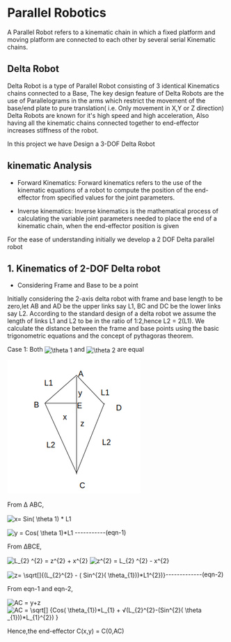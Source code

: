 # Parallel Robotics

A Parallel Robot refers to a kinematic chain in which a fixed platform and moving platform are connected to each other by several serial Kinematic chains.


## Delta Robot

Delta Robot is a type of Parallel Robot consisting of 3 identical Kinematics chains connected to a Base, The key design feature of Delta Robots are the use of Parallelograms in the arms
which restrict the movement of the base/end plate to pure translation( i.e. Only movement in X,Y or Z direction) 
Delta Robots are known for it's high speed and high acceleration, Also having all the kinematic chains connected together to end-effector increases stiffness of the robot.

In this project we have Design a 3-DOF Delta Robot

## kinematic Analysis

+  Forward Kinematics: 
Forward kinematics refers to the use of the kinematic equations of a robot to compute the position of the end-effector from specified values for the joint parameters.

+  Inverse kinematics: 
Inverse kinematics is the mathematical process of calculating the variable joint parameters needed to place the end of a kinematic chain, when the end-effector position is given



For the ease of understanding initially we develop a 2 DOF Delta parallel robot

##  1. Kinematics of 2-DOF Delta robot

+ Considering Frame and Base to be a point

Initially considering the 2-axis delta robot with frame and base length to be zero,let AB and AD be the upper links say L1, BC and DC 
be the lower links say L2. According to the standard design of a delta robot we assume the length of links L1 and L2 to be in the ratio 
of 1:2,hence L2 = 2(L1). We calculate the distance between the frame and base points using the basic trigonometric equations and 
the concept of pythagoras theorem.


   Case 1: Both <img src="http://www.sciweavers.org/tex2img.php?eq=%20%5Ctheta%201&bc=White&fc=Black&im=png&fs=12&ff=arev&edit=0" align="center" border="0" alt=" \theta 1" width="25" height="15" /> and <img src="http://www.sciweavers.org/tex2img.php?eq=%20%5Ctheta%202&bc=White&fc=Black&im=png&fs=12&ff=arev&edit=0" align="center" border="0" alt=" \theta 2" width="25" height="15" /> are equal

   ![fig1](imgs/fig2.png)

   From Δ ABC,

   <img src="https://bit.ly/2RDfPkT" align="center" border="0" alt="x= Sin( \theta 1) * L1" width="139" height="18" />
     
   <img src="https://bit.ly/2Q38CtM" align="center" border="0" alt="y = Cos( \theta 1)*L1" width="144" height="19" />                                         -----------(eqn-1)
   
   From ΔBCE,	 	 	 	
   
   <img src="https://bit.ly/3uyQ4Rd" align="center" border="0" alt="L_{2} ^{2} = z^{2}  +  x^{2}" width="100" height="25" />	 	 	
   
   <img src="https://bit.ly/33uEQBf" align="center" border="0" alt="z^{2} = L_{2} ^{2} -  x^{2} " width="100" height="25" />
   
   <img src="https://bit.ly/3o3pywH" align="center" border="0" alt="z=  \sqrt[]{(L_{2}^{2} - ( Sin^{2}( \theta_{1}))*L1^{2})} " width="233" height="31" />-------------(eqn-2)
  
   From eqn-1 and eqn-2,
   
  <img src="http://www.sciweavers.org/tex2img.php?eq=AC%20%3D%20y%2Bz&bc=White&fc=Black&im=jpg&fs=12&ff=arev&edit=0" align="center" border="0" alt="AC = y+z" width="89" height="19" />
   
   <img src="https://bit.ly/2RAxr0C" align="center" border="0" alt="AC = \sqrt[] {Cos( \theta_{1})*L_{1} + √(L_{2}^{2}-(Sin^{2}( \theta _{1}))*L_{1}^{2}) }" width="361" height="31" />
   
   Hence,the end-effector C(x,y) = C(0,AC)



    
    


    


